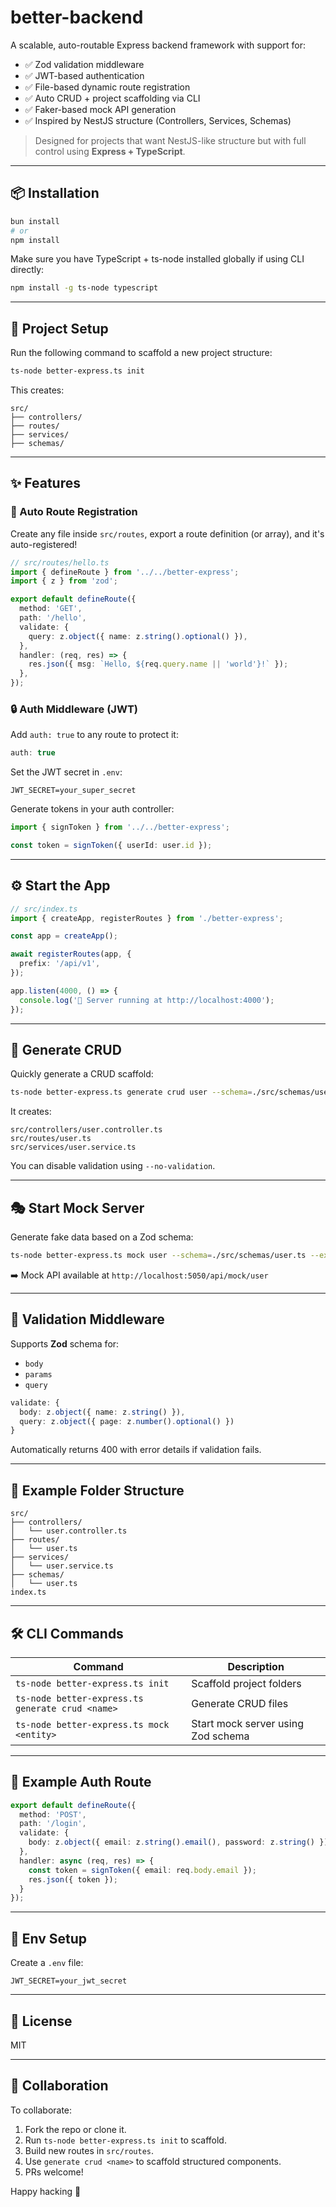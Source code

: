#  better-backend

A scalable, auto-routable Express backend framework with support for:

- ✅ Zod validation middleware  
- ✅ JWT-based authentication  
- ✅ File-based dynamic route registration  
- ✅ Auto CRUD + project scaffolding via CLI  
- ✅ Faker-based mock API generation  
- ✅ Inspired by NestJS structure (Controllers, Services, Schemas)

> Designed for projects that want NestJS-like structure but with full control using **Express + TypeScript**.

---

## 📦 Installation

```bash
bun install
# or
npm install
```

Make sure you have TypeScript + ts-node installed globally if using CLI directly:

```bash
npm install -g ts-node typescript
```

---

## 🔧 Project Setup

Run the following command to scaffold a new project structure:

```bash
ts-node better-express.ts init
```

This creates:

```
src/
├── controllers/
├── routes/
├── services/
├── schemas/
```

---

## ✨ Features

### 🧱 Auto Route Registration

Create any file inside `src/routes`, export a route definition (or array), and it's auto-registered!

```ts
// src/routes/hello.ts
import { defineRoute } from '../../better-express';
import { z } from 'zod';

export default defineRoute({
  method: 'GET',
  path: '/hello',
  validate: {
    query: z.object({ name: z.string().optional() }),
  },
  handler: (req, res) => {
    res.json({ msg: `Hello, ${req.query.name || 'world'}!` });
  },
});
```

### 🔒 Auth Middleware (JWT)

Add `auth: true` to any route to protect it:

```ts
auth: true
```

Set the JWT secret in `.env`:

```
JWT_SECRET=your_super_secret
```

Generate tokens in your auth controller:

```ts
import { signToken } from '../../better-express';

const token = signToken({ userId: user.id });
```

---

## ⚙️ Start the App

```ts
// src/index.ts
import { createApp, registerRoutes } from './better-express';

const app = createApp();

await registerRoutes(app, {
  prefix: '/api/v1',
});

app.listen(4000, () => {
  console.log('🚀 Server running at http://localhost:4000');
});
```

---

## 🧪 Generate CRUD

Quickly generate a CRUD scaffold:

```bash
ts-node better-express.ts generate crud user --schema=./src/schemas/user.ts --export=userSchema
```

It creates:

```
src/controllers/user.controller.ts
src/routes/user.ts
src/services/user.service.ts
```

You can disable validation using `--no-validation`.

---

## 🎭 Start Mock Server

Generate fake data based on a Zod schema:

```bash
ts-node better-express.ts mock user --schema=./src/schemas/user.ts --export=userSchema --count=20
```

➡️ Mock API available at `http://localhost:5050/api/mock/user`

---

## 🧪 Validation Middleware

Supports **Zod** schema for:

- `body`
- `params`
- `query`

```ts
validate: {
  body: z.object({ name: z.string() }),
  query: z.object({ page: z.number().optional() })
}
```

Automatically returns 400 with error details if validation fails.

---

## 📁 Example Folder Structure

```
src/
├── controllers/
│   └── user.controller.ts
├── routes/
│   └── user.ts
├── services/
│   └── user.service.ts
├── schemas/
│   └── user.ts
index.ts
```

---

## 🛠 CLI Commands

| Command                                         | Description                            |
|------------------------------------------------|----------------------------------------|
| `ts-node better-express.ts init`               | Scaffold project folders               |
| `ts-node better-express.ts generate crud <name>` | Generate CRUD files                   |
| `ts-node better-express.ts mock <entity>`      | Start mock server using Zod schema     |

---

## 🧠 Example Auth Route

```ts
export default defineRoute({
  method: 'POST',
  path: '/login',
  validate: {
    body: z.object({ email: z.string().email(), password: z.string() })
  },
  handler: async (req, res) => {
    const token = signToken({ email: req.body.email });
    res.json({ token });
  }
});
```

---

## 🔐 Env Setup

Create a `.env` file:

```
JWT_SECRET=your_jwt_secret
```

---

## 📘 License

MIT

---

## 🤝 Collaboration

To collaborate:

1. Fork the repo or clone it.
2. Run `ts-node better-express.ts init` to scaffold.
3. Build new routes in `src/routes`.
4. Use `generate crud <name>` to scaffold structured components.
5. PRs welcome!

Happy hacking 🎯
